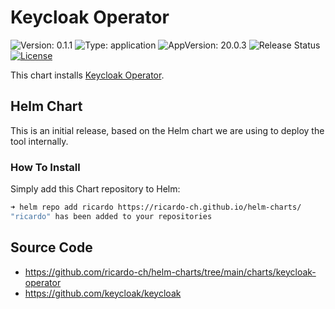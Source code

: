 # Keycloak Operator

![Version: 0.1.1](https://img.shields.io/badge/Version-0.1.1-informational?style=flat-square) ![Type: application](https://img.shields.io/badge/Type-application-informational?style=flat-square) ![AppVersion: 20.0.3](https://img.shields.io/badge/AppVersion-20.0.3-informational?style=flat-square) ![Release Status](https://github.com/ricardo-ch/helm-charts/workflows/Release%20Charts/badge.svg) [![License](https://img.shields.io/github/license/ricardo-ch/helm-charts)](https://github.com/ricardo-ch/helm-charts/blob/main/LICENSE)

This chart installs [Keycloak Operator](https://https://www.keycloak.org/guides#operator).

## Helm Chart

This is an initial release, based on the Helm chart we are using to deploy the tool internally.

### How To Install

Simply add this Chart repository to Helm:

```sh
➜ helm repo add ricardo https://ricardo-ch.github.io/helm-charts/
"ricardo" has been added to your repositories
```

## Source Code

* <https://github.com/ricardo-ch/helm-charts/tree/main/charts/keycloak-operator>
* <https://github.com/keycloak/keycloak>

